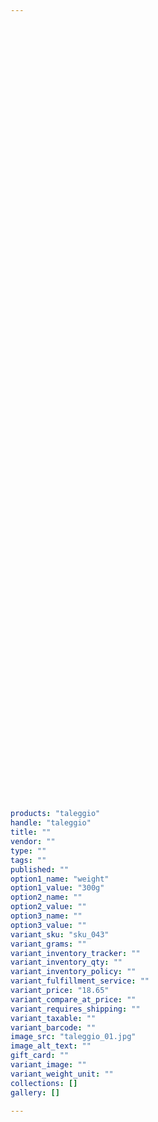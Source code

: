 ```yaml
---
 

 

 

 

 

 

 

 

 

 

 

 

 

 

 

 

 

 

 

 

 

 

 

 

 

 

 

 

 

 

 

 

 

 

 

 

 

 

 

 

 

 

 

 

products: "taleggio"
handle: "taleggio"
title: ""
vendor: ""
type: ""
tags: ""
published: ""
option1_name: "weight"
option1_value: "300g"
option2_name: ""
option2_value: ""
option3_name: ""
option3_value: ""
variant_sku: "sku_043"
variant_grams: ""
variant_inventory_tracker: ""
variant_inventory_qty: ""
variant_inventory_policy: ""
variant_fulfillment_service: ""
variant_price: "18.65"
variant_compare_at_price: ""
variant_requires_shipping: ""
variant_taxable: ""
variant_barcode: ""
image_src: "taleggio_01.jpg"
image_alt_text: ""
gift_card: ""
variant_image: ""
variant_weight_unit: ""
collections: []
gallery: []

---
```





 

 

 

 

